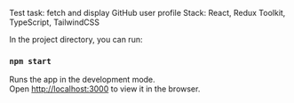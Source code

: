 Test task: fetch and display GitHub user profile
Stack: React, Redux Toolkit, TypeScript, TailwindCSS

In the project directory, you can run:
### `npm start`

Runs the app in the development mode.\
Open [http://localhost:3000](http://localhost:3000) to view it in the browser.
